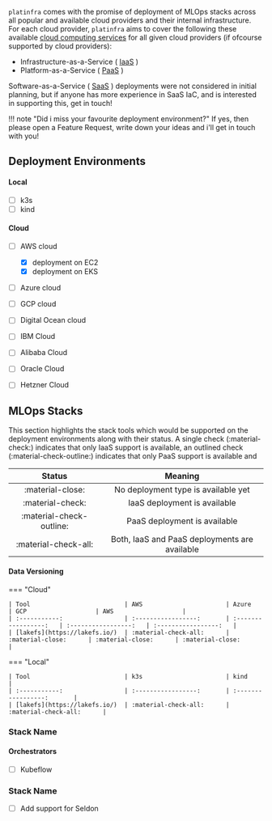 `platinfra` comes with the promise of deployment of MLOps stacks across all popular and available cloud providers and their internal infrastructure. For each cloud provider, `platinfra` aims to cover the following these available [cloud computing services](https://aws.amazon.com/types-of-cloud-computing/) for all given cloud providers (if ofcourse supported by cloud providers):

- Infrastructure-as-a-Service ( [IaaS](https://aws.amazon.com/what-is/iaas/) )
- Platform-as-a-Service ( [PaaS](https://aws.amazon.com/types-of-cloud-computing/) )

Software-as-a-Service ( [SaaS](https://aws.amazon.com/saas/) ) deployments were not considered in initial planning, but if anyone has more experience in SaaS IaC, and is interested in supporting this, get in touch!

!!! note "Did i miss your favourite deployment environment?"
        If yes, then please open a Feature Request, write down your ideas and i'll get in touch with you!

## Deployment Environments

#### Local

- [ ] k3s
- [ ] kind

#### Cloud

- [ ] AWS cloud
    - [x] deployment on EC2
    - [x] deployment on EKS
- [ ] Azure cloud
- [ ] GCP cloud
- [ ] Digital Ocean cloud
- [ ] IBM Cloud
- [ ] Alibaba Cloud
- [ ] Oracle Cloud
- [ ] Hetzner Cloud


## MLOps Stacks

This section highlights the stack tools which would be supported on the deployment environments along with their status. A single check (:material-check:) indicates that only IaaS support is available, an outlined check (:material-check-outline:) indicates that only PaaS support is available and

| Status                    | Meaning                                       |
| :-----------:             | :-----------------:                           |
| :material-close:          | No deployment type is available yet           |
| :material-check:          | IaaS deployment is available                  |
| :material-check-outline:  | PaaS deployment is available                  |
| :material-check-all:      | Both, IaaS and PaaS deployments are available |



#### Data Versioning

=== "Cloud"

    | Tool                          | AWS                       | Azure                 | GCP                   | AWS                   |
    | :-----------:                 | :-----------------:       | :-----------------:   | :-----------------:   | :-----------------:   |
    | [lakefs](https://lakefs.io/)  | :material-check-all:      | :material-close:      | :material-close:      | :material-close:      |

=== "Local"

    | Tool                          | k3s                       | kind                      |
    | :-----------:                 | :-----------------:       | :-----------------:       |
    | [lakefs](https://lakefs.io/)  | :material-check-all:      | :material-check-all:      |


### Stack Name

#### Orchestrators

- [ ] Kubeflow

### Stack Name

- [ ] Add support for Seldon
